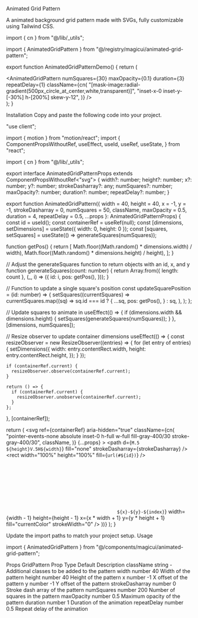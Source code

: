 Animated Grid Pattern

A animated background grid pattern made with SVGs, fully customizable using Tailwind CSS.

import { cn } from "@/lib/_utils";

import { AnimatedGridPattern } from "@/registry/magicui/animated-grid-pattern";
 
export function AnimatedGridPatternDemo() {
  return (
    <div className="relative flex h-[500px] w-full items-center justify-center overflow-hidden rounded-lg border bg-background p-20">
      <AnimatedGridPattern
        numSquares={30}
        maxOpacity={0.1}
        duration={3}
        repeatDelay={1}
        className={cn(
          "[mask-image:radial-gradient(500px_circle_at_center,white,transparent)]",
          "inset-x-0 inset-y-[-30%] h-[200%] skew-y-12",
        )}
      />
    </div>
  );
}

Installation
Copy and paste the following code into your project.

"use client";
 
import { motion } from "motion/react";
import {
  ComponentPropsWithoutRef,
  useEffect,
  useId,
  useRef,
  useState,
} from "react";
 
import { cn } from "@/lib/_utils";

 
export interface AnimatedGridPatternProps
  extends ComponentPropsWithoutRef<"svg"> {
  width?: number;
  height?: number;
  x?: number;
  y?: number;
  strokeDasharray?: any;
  numSquares?: number;
  maxOpacity?: number;
  duration?: number;
  repeatDelay?: number;
}
 
export function AnimatedGridPattern({
  width = 40,
  height = 40,
  x = -1,
  y = -1,
  strokeDasharray = 0,
  numSquares = 50,
  className,
  maxOpacity = 0.5,
  duration = 4,
  repeatDelay = 0.5,
  ...props
}: AnimatedGridPatternProps) {
  const id = useId();
  const containerRef = useRef(null);
  const [dimensions, setDimensions] = useState({ width: 0, height: 0 });
  const [squares, setSquares] = useState(() => generateSquares(numSquares));
 
  function getPos() {
    return [
      Math.floor((Math.random() * dimensions.width) / width),
      Math.floor((Math.random() * dimensions.height) / height),
    ];
  }
 
  // Adjust the generateSquares function to return objects with an id, x, and y
  function generateSquares(count: number) {
    return Array.from({ length: count }, (_, i) => ({
      id: i,
      pos: getPos(),
    }));
  }
 
  // Function to update a single square's position
  const updateSquarePosition = (id: number) => {
    setSquares((currentSquares) =>
      currentSquares.map((sq) =>
        sq.id === id
          ? {
              ...sq,
              pos: getPos(),
            }
          : sq,
      ),
    );
  };
 
  // Update squares to animate in
  useEffect(() => {
    if (dimensions.width && dimensions.height) {
      setSquares(generateSquares(numSquares));
    }
  }, [dimensions, numSquares]);
 
  // Resize observer to update container dimensions
  useEffect(() => {
    const resizeObserver = new ResizeObserver((entries) => {
      for (let entry of entries) {
        setDimensions({
          width: entry.contentRect.width,
          height: entry.contentRect.height,
        });
      }
    });
 
    if (containerRef.current) {
      resizeObserver.observe(containerRef.current);
    }
 
    return () => {
      if (containerRef.current) {
        resizeObserver.unobserve(containerRef.current);
      }
    };
  }, [containerRef]);
 
  return (
    <svg
      ref={containerRef}
      aria-hidden="true"
      className={cn(
        "pointer-events-none absolute inset-0 h-full w-full fill-gray-400/30 stroke-gray-400/30",
        className,
      )}
      {...props}
    >
      <defs>
        <pattern
          id={id}
          width={width}
          height={height}
          patternUnits="userSpaceOnUse"
          x={x}
          y={y}
        >
          <path
            d={`M.5 ${height}V.5H${width}`}
            fill="none"
            strokeDasharray={strokeDasharray}
          />
        </pattern>
      </defs>
      <rect width="100%" height="100%" fill={`url(#${id})`} />
      <svg x={x} y={y} className="overflow-visible">
        {squares.map(({ pos: [x, y], id }, index) => (
          <motion.rect
            initial={{ opacity: 0 }}
            animate={{ opacity: maxOpacity }}
            transition={{
              duration,
              repeat: 1,
              delay: index * 0.1,
              repeatType: "reverse",
            }}
            onAnimationComplete={() => updateSquarePosition(id)}
            key={`${x}-${y}-${index}`}
            width={width - 1}
            height={height - 1}
            x={x * width + 1}
            y={y * height + 1}
            fill="currentColor"
            strokeWidth="0"
          />
        ))}
      </svg>
    </svg>
  );
}

Update the import paths to match your project setup.
Usage

import { AnimatedGridPattern } from "@/components/magicui/animated-grid-pattern";

<AnimatedGridPattern />

Props
GridPattern
Prop	Type	Default	Description
className	string	-	Additional classes to be added to the pattern
width	number	40	Width of the pattern
height	number	40	Height of the pattern
x	number	-1	X offset of the pattern
y	number	-1	Y offset of the pattern
strokeDasharray	number	0	Stroke dash array of the pattern
numSquares	number	200	Number of squares in the pattern
maxOpacity	number	0.5	Maximum opacity of the pattern
duration	number	1	Duration of the animation
repeatDelay	number	0.5	Repeat delay of the animation